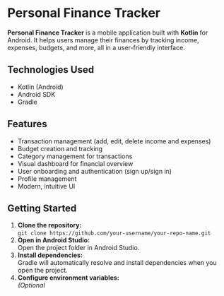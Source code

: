 <h1>Personal Finance Tracker</h1>

<p>
  <strong>Personal Finance Tracker</strong> is a mobile application built with <b>Kotlin</b> for Android. It helps users manage their finances by tracking income, expenses, budgets, and more, all in a user-friendly interface.
</p>

<h2>Technologies Used</h2>
<ul>
  <li>Kotlin (Android)</li>
  <li>Android SDK</li>
  <li>Gradle</li>
</ul>

<h2>Features</h2>
<ul>
  <li>Transaction management (add, edit, delete income and expenses)</li>
  <li>Budget creation and tracking</li>
  <li>Category management for transactions</li>
  <li>Visual dashboard for financial overview</li>
  <li>User onboarding and authentication (sign up/sign in)</li>
  <li>Profile management</li>
  <li>Modern, intuitive UI</li>
</ul>

<h2>Getting Started</h2>
<ol>
  <li>
    <b>Clone the repository:</b><br/>
    <code>git clone https://github.com/your-username/your-repo-name.git</code>
  </li>
  <li>
    <b>Open in Android Studio:</b><br/>
    Open the project folder in Android Studio.
  </li>
  <li>
    <b>Install dependencies:</b><br/>
    Gradle will automatically resolve and install dependencies when you open the project.
  </li>
  <li>
    <b>Configure environment variables:</b><br/>
    <i>(Optional
